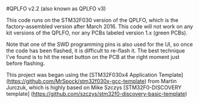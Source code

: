 #QPLFO v2.2
(also known as QPLFO v3)

This code runs on the STM32F030 version of the QPLFO, which is the factory-assembled version after March 2016. This code will not work on any kit versions of the QPLFO, nor any PCBs labeled version 1.x (green PCBs).

Note that one of the SWD programming pins is also used for the UI, so once the code has been flashed, it is difficult to re-flash it. The best technique I've found is to hit the reset button on the PCB at the right moment just before flashing.

This project was began using the [STM32F030x4 Application Template] (https://github.com/MrSpock/stm32f030x-gcc-template) from Martin Jurczuk, which is highly based on Mike Szczys [STM32F0-DISCOVERY template] (https://github.com/szczys/stm32f0-discovery-basic-template)

